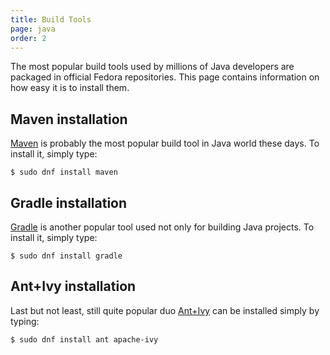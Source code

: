 ```yaml
---
title: Build Tools
page: java
order: 2
---
```

The most popular build tools used by millions of Java developers are packaged in official Fedora repositories. This page contains information on how easy it is to install them.

## Maven installation

[Maven](https://maven.apache.org/) is probably the most popular build tool in Java world these days. To install it, simply type:

```
$ sudo dnf install maven
```

## Gradle installation

[Gradle](https://gradle.org/) is another popular tool used not only for building Java projects. To install it, simply type:

```
$ sudo dnf install gradle
```

## Ant+Ivy installation

Last but not least, still quite popular duo [Ant+Ivy](http://ant.apache.org/ivy/) can be installed simply by typing:

```
$ sudo dnf install ant apache-ivy
```

<!-- TODO: once content for Scala programming language is created, mention here that it's also possible to use SBT to build Java projects + link to corresponding Scala section. -->
